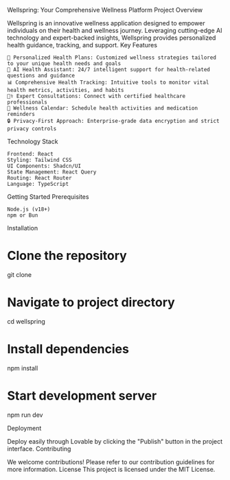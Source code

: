 Wellspring: Your Comprehensive Wellness Platform
Project Overview

Wellspring is an innovative wellness application designed to empower individuals on their health and wellness journey. Leveraging cutting-edge AI technology and expert-backed insights, Wellspring provides personalized health guidance, tracking, and support.
Key Features

    🌿 Personalized Health Plans: Customized wellness strategies tailored to your unique health needs and goals
    🤖 AI Health Assistant: 24/7 intelligent support for health-related questions and guidance
    📊 Comprehensive Health Tracking: Intuitive tools to monitor vital health metrics, activities, and habits
    👩‍⚕️ Expert Consultations: Connect with certified healthcare professionals
    📅 Wellness Calendar: Schedule health activities and medication reminders
    🔒 Privacy-First Approach: Enterprise-grade data encryption and strict privacy controls

Technology Stack

    Frontend: React
    Styling: Tailwind CSS
    UI Components: Shadcn/UI
    State Management: React Query
    Routing: React Router
    Language: TypeScript

Getting Started
Prerequisites

    Node.js (v18+)
    npm or Bun

Installation

# Clone the repository
git clone <repository-url>

# Navigate to project directory
cd wellspring

# Install dependencies
npm install

# Start development server
npm run dev

Deployment

Deploy easily through Lovable by clicking the "Publish" button in the project interface.
Contributing

We welcome contributions! Please refer to our contribution guidelines for more information.
License
This project is licensed under the MIT License.